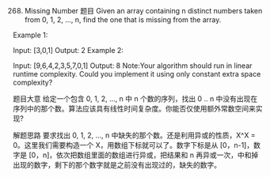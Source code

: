 268. Missing Number
     题目
     Given an array containing n distinct numbers taken from 0, 1, 2, ..., n, find the one that is missing from the array.

Example 1:

Input: [3,0,1]
Output: 2
Example 2:

Input: [9,6,4,2,3,5,7,0,1]
Output: 8
Note:Your algorithm should run in linear runtime complexity. Could you implement it using only constant extra space complexity?

题目大意
给定一个包含 0, 1, 2, ..., n 中 n 个数的序列，找出 0 .. n 中没有出现在序列中的那个数。算法应该具有线性时间复杂度。你能否仅使用额外常数空间来实现?

解题思路
要求找出 0, 1, 2, ..., n 中缺失的那个数。还是利用异或的性质，X^X = 0。这里我们需要构造一个 X，用数组下标就可以了。数字下标是从 [0，n-1]，数字是 [0，n]，依次把数组里面的数组进行异或，把结果和 n 再异或一次，中和掉出现的数字，剩下的那个数字就是之前没有出现过的，缺失的数字。